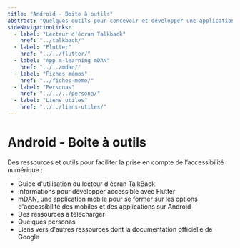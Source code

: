```yaml
---
title: "Android - Boite à outils"
abstract: "Quelques outils pour concevoir et développer une application Android accessible"
sideNavigationLinks:
  - label: "Lecteur d'écran Talkback"
    href: "../talkback/"
  - label: "Flutter"
    href: "../../flutter/"
  - label: "App m-learning mDAN"
    href: "../../mdan/"
  - label: "Fiches mémos"
    href: "../fiches-memo/"
  - label: "Personas"
    href: "../../../persona/"
  - label: "Liens utiles"
    href: "../../liens-utiles/"
---
```


# Android - Boite à outils

Des ressources et outils pour faciliter la prise en compte de l’accessibilité numérique :

- Guide d'utilisation du lecteur d'écran TalkBack
- Informations pour développer accessible avec Flutter
- mDAN, une application mobile pour se former sur les options d'accessibilité des mobiles et des applications sur Android
- Des ressources à télécharger
- Quelques personas
- Liens vers d'autres ressources dont la documentation officielle de Google

